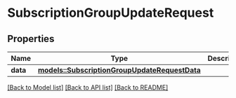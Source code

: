 # SubscriptionGroupUpdateRequest

## Properties

Name | Type | Description | Notes
------------ | ------------- | ------------- | -------------
**data** | [**models::SubscriptionGroupUpdateRequestData**](SubscriptionGroupUpdateRequest_data.md) |  | 

[[Back to Model list]](../README.md#documentation-for-models) [[Back to API list]](../README.md#documentation-for-api-endpoints) [[Back to README]](../README.md)


